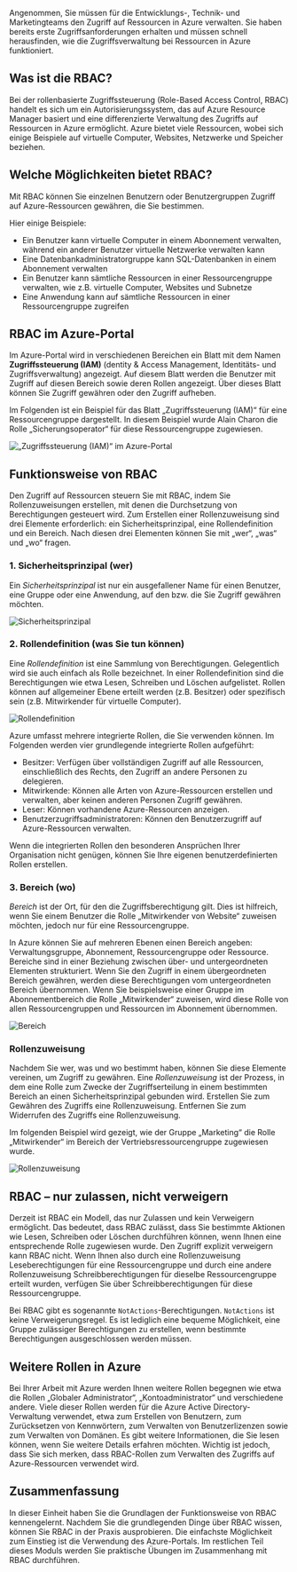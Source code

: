 Angenommen, Sie müssen für die Entwicklungs-, Technik- und Marketingteams den Zugriff auf Ressourcen in Azure verwalten. Sie haben bereits erste Zugriffsanforderungen erhalten und müssen schnell herausfinden, wie die Zugriffsverwaltung bei Ressourcen in Azure funktioniert.

## <a name="what-is-rbac"></a>Was ist die RBAC?

Bei der rollenbasierte Zugriffssteuerung (Role-Based Access Control, RBAC) handelt es sich um ein Autorisierungssystem, das auf Azure Resource Manager basiert und eine differenzierte Verwaltung des Zugriffs auf Ressourcen in Azure ermöglicht. Azure bietet viele Ressourcen, wobei sich einige Beispiele auf virtuelle Computer, Websites, Netzwerke und Speicher beziehen.

## <a name="what-can-i-do-with-rbac"></a>Welche Möglichkeiten bietet RBAC?

Mit RBAC können Sie einzelnen Benutzern oder Benutzergruppen Zugriff auf Azure-Ressourcen gewähren, die Sie bestimmen.

Hier einige Beispiele:
- Ein Benutzer kann virtuelle Computer in einem Abonnement verwalten, während ein anderer Benutzer virtuelle Netzwerke verwalten kann
- Eine Datenbankadministratorgruppe kann SQL-Datenbanken in einem Abonnement verwalten
- Ein Benutzer kann sämtliche Ressourcen in einer Ressourcengruppe verwalten, wie z.B. virtuelle Computer, Websites und Subnetze
- Eine Anwendung kann auf sämtliche Ressourcen in einer Ressourcengruppe zugreifen

## <a name="rbac-in-the-azure-portal"></a>RBAC im Azure-Portal

Im Azure-Portal wird in verschiedenen Bereichen ein Blatt mit dem Namen **Zugriffssteuerung (IAM)** (dentity & Access Management, Identitäts- und Zugriffsverwaltung) angezeigt. Auf diesem Blatt werden die Benutzer mit Zugriff auf diesen Bereich sowie deren Rollen angezeigt. Über dieses Blatt können Sie Zugriff gewähren oder den Zugriff aufheben.

Im Folgenden ist ein Beispiel für das Blatt „Zugriffssteuerung (IAM)“ für eine Ressourcengruppe dargestellt. In diesem Beispiel wurde Alain Charon die Rolle „Sicherungsoperator“ für diese Ressourcengruppe zugewiesen.

![„Zugriffssteuerung (IAM)“ im Azure-Portal](../media-draft/2-resource-group-access-control.png)

## <a name="how-does-rbac-work"></a>Funktionsweise von RBAC

Den Zugriff auf Ressourcen steuern Sie mit RBAC, indem Sie Rollenzuweisungen erstellen, mit denen die Durchsetzung von Berechtigungen gesteuert wird. Zum Erstellen einer Rollenzuweisung sind drei Elemente erforderlich: ein Sicherheitsprinzipal, eine Rollendefinition und ein Bereich. Nach diesen drei Elementen können Sie mit „wer“, „was“ und „wo“ fragen.

### <a name="1-security-principal-who"></a>1. Sicherheitsprinzipal (wer)

Ein *Sicherheitsprinzipal* ist nur ein ausgefallener Name für einen Benutzer, eine Gruppe oder eine Anwendung, auf den bzw. die Sie Zugriff gewähren möchten.

![Sicherheitsprinzipal](../media-draft/2-rbac-security-principal.png)

### <a name="2-role-definition-what-you-can-do"></a>2. Rollendefinition (was Sie tun können)

Eine *Rollendefinition* ist eine Sammlung von Berechtigungen. Gelegentlich wird sie auch einfach als Rolle bezeichnet. In einer Rollendefinition sind die Berechtigungen wie etwa Lesen, Schreiben und Löschen aufgelistet. Rollen können auf allgemeiner Ebene erteilt werden (z.B. Besitzer) oder spezifisch sein (z.B. Mitwirkender für virtuelle Computer).

![Rollendefinition](../media-draft/2-rbac-role-definition.png)

Azure umfasst mehrere integrierte Rollen, die Sie verwenden können. Im Folgenden werden vier grundlegende integrierte Rollen aufgeführt:

- Besitzer: Verfügen über vollständigen Zugriff auf alle Ressourcen, einschließlich des Rechts, den Zugriff an andere Personen zu delegieren.
- Mitwirkende: Können alle Arten von Azure-Ressourcen erstellen und verwalten, aber keinen anderen Personen Zugriff gewähren.
- Leser: Können vorhandene Azure-Ressourcen anzeigen.
- Benutzerzugriffsadministratoren: Können den Benutzerzugriff auf Azure-Ressourcen verwalten.

Wenn die integrierten Rollen den besonderen Ansprüchen Ihrer Organisation nicht genügen, können Sie Ihre eigenen benutzerdefinierten Rollen erstellen.

### <a name="3-scope-where"></a>3. Bereich (wo)

*Bereich* ist der Ort, für den die Zugriffsberechtigung gilt. Dies ist hilfreich, wenn Sie einem Benutzer die Rolle „Mitwirkender von Website“ zuweisen möchten, jedoch nur für eine Ressourcengruppe.

In Azure können Sie auf mehreren Ebenen einen Bereich angeben: Verwaltungsgruppe, Abonnement, Ressourcengruppe oder Ressource. Bereiche sind in einer Beziehung zwischen über- und untergeordneten Elementen strukturiert. Wenn Sie den Zugriff in einem übergeordneten Bereich gewähren, werden diese Berechtigungen vom untergeordneten Bereich übernommen. Wenn Sie beispielsweise einer Gruppe im Abonnementbereich die Rolle „Mitwirkender“ zuweisen, wird diese Rolle von allen Ressourcengruppen und Ressourcen im Abonnement übernommen.

![Bereich](../media-draft/2-rbac-scope.png)

### <a name="role-assignment"></a>Rollenzuweisung

Nachdem Sie wer, was und wo bestimmt haben, können Sie diese Elemente vereinen, um Zugriff zu gewähren. Eine *Rollenzuweisung* ist der Prozess, in dem eine Rolle zum Zwecke der Zugriffserteilung in einem bestimmten Bereich an einen Sicherheitsprinzipal gebunden wird. Erstellen Sie zum Gewähren des Zugriffs eine Rollenzuweisung. Entfernen Sie zum Widerrufen des Zugriffs eine Rollenzuweisung.

Im folgenden Beispiel wird gezeigt, wie der Gruppe „Marketing“ die Rolle „Mitwirkender“ im Bereich der Vertriebsressourcengruppe zugewiesen wurde.

![Rollenzuweisung](../media-draft/2-rbac-overview.png)

## <a name="rbac-is-allow-only-with-no-deny"></a>RBAC – nur zulassen, nicht verweigern

Derzeit ist RBAC ein Modell, das nur Zulassen und kein Verweigern ermöglicht. Das bedeutet, dass RBAC zulässt, dass Sie bestimmte Aktionen wie Lesen, Schreiben oder Löschen durchführen können, wenn Ihnen eine entsprechende Rolle zugewiesen wurde. Den Zugriff explizit verweigern kann RBAC nicht. Wenn Ihnen also durch eine Rollenzuweisung Leseberechtigungen für eine Ressourcengruppe und durch eine andere Rollenzuweisung Schreibberechtigungen für dieselbe Ressourcengruppe erteilt wurden, verfügen Sie über Schreibberechtigungen für diese Ressourcengruppe.

Bei RBAC gibt es sogenannte `NotActions`-Berechtigungen. `NotActions` ist keine Verweigerungsregel. Es ist lediglich eine bequeme Möglichkeit, eine Gruppe zulässiger Berechtigungen zu erstellen, wenn bestimmte Berechtigungen ausgeschlossen werden müssen.

## <a name="other-roles-in-azure"></a>Weitere Rollen in Azure

Bei Ihrer Arbeit mit Azure werden Ihnen weitere Rollen begegnen wie etwa die Rollen „Globaler Administrator“, „Kontoadministrator“ und verschiedene andere. Viele dieser Rollen werden für die Azure Active Directory-Verwaltung verwendet, etwa zum Erstellen von Benutzern, zum Zurücksetzen von Kennwörtern, zum Verwalten von Benutzerlizenzen sowie zum Verwalten von Domänen. Es gibt weitere Informationen, die Sie lesen können, wenn Sie weitere Details erfahren möchten. Wichtig ist jedoch, dass Sie sich merken, dass RBAC-Rollen zum Verwalten des Zugriffs auf Azure-Ressourcen verwendet wird.

## <a name="summary"></a>Zusammenfassung

In dieser Einheit haben Sie die Grundlagen der Funktionsweise von RBAC kennengelernt. Nachdem Sie die grundlegenden Dinge über RBAC wissen, können Sie RBAC in der Praxis ausprobieren. Die einfachste Möglichkeit zum Einstieg ist die Verwendung des Azure-Portals. Im restlichen Teil dieses Moduls werden Sie praktische Übungen im Zusammenhang mit RBAC durchführen.
